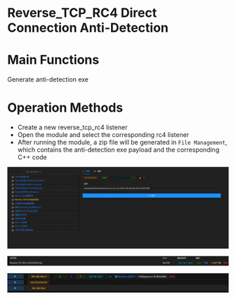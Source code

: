 # Reverse_TCP_RC4 Direct Connection Anti-Detection

# Main Functions
Generate anti-detection exe

# Operation Methods
+ Create a new reverse_tcp_rc4 listener
+ Open the module and select the corresponding rc4 listener
+ After running the module, a zip file will be generated in `File Management`, which contains the anti-detection exe payload and the corresponding C++ code

![](img\Execution_UserExecution_DirectConnectReverseTCPRc4\1.webp)

![](img\Execution_UserExecution_DirectConnectReverseTCPRc4\2.webp)

![](img\Execution_UserExecution_DirectConnectReverseTCPRc4\3.webp)